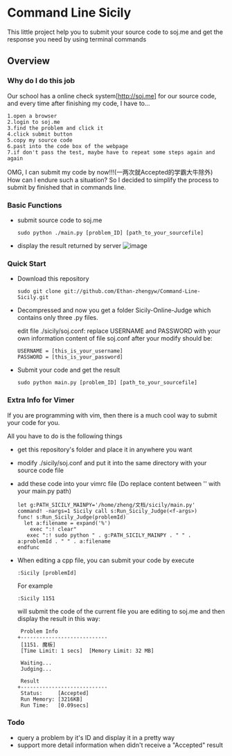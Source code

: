 Command Line Sicily
===================

This little project help you to submit your source code to soj.me and get the response you need by using terminal commands

Overview
------------------------
### Why do I do this job
Our school has a online check system[http://soj.me] for our source code, and every time after finishing my code, I have to...
    
    1.open a browser
    2.login to soj.me
    3.find the problem and click it
    4.click submit button
    5.copy my source code
    6.past into the code box of the webpage
    7.if don't pass the test, maybe have to repeat some steps again and again 
      
  OMG, I can submit my code by now!!!(一两次就Accepted的学霸大牛除外)
  How can I endure such a situation? So I decided to simplify the process to submit by finished that in commands line.
### Basic Functions
  - submit source code to soj.me

        sudo python ./main.py [problem_ID] [path_to_your_sourcefile]
  
  - display the result returned by server
  	![image](https://raw.githubusercontent.com/Ethan-zhengyw/Sicily-Online-Judge/master/screenshots/Accepted.png)

### Quick Start
      
  - Download this repository
        
        sudo git clone git://github.com/Ethan-zhengyw/Command-Line-Sicily.git
  
  - Decompressed and now you get a folder Sicily-Online-Judge which contains only three .py files.
        
    edit file ./sicily/soj.conf: replace USERNAME and PASSWORD with your own information
    content of file soj.conf after your modify should be:

        USERNAME = [this_is_your_username]
        PASSWORD = [this_is_your_password]
    
  - Submit your code and get the result
      
        sudo python main.py [problem_ID] [path_to_your_sourcefile]

### Extra Info for Vimer
If you are programming with vim, then there is a much cool way to submit your code for you.

All you have to do is the following things
  
  - get this repository's folder and place it in anywhere you want
  - modify ./sicily/soj.conf and put it into the same directory with your source code file
  - add these code into your vimrc file (Do replace content between '' with your main.py path)
  
        let g:PATH_SICILY_MAINPY='/home/zheng/文档/sicily/main.py'
        command! -nargs=1 Sicily call s:Run_Sicily_Judge(<f-args>)
        func! s:Run_Sicily_Judge(problemId)
          let a:filename = expand('%')
	        exec ":! clear"
	       exec ":! sudo python " . g:PATH_SICILY_MAINPY . " " . a:problemId . " " . a:filename
        endfunc
  
  - When editing a cpp file, you can submit your code by execute
  
        :Sicily [problemId]

      For example
        
        :Sicily 1151
        
      will submit the code of the current file you are editing to soj.me and then display the result in this way:
      
         Problem Info
        +----------------------------
         [1151. 魔板]
         [Time Limit: 1 secs]  [Memory Limit: 32 MB]

         Waiting...
         Judging...

         Result
        +----------------------------
         Status:     [Accepted]
         Run Memory: [3216KB]
         Run Time:   [0.09secs]

### Todo
  - query a problem by it's ID and display it in a pretty way
  - support more detail information when didn't receive a "Accepted" result
 
